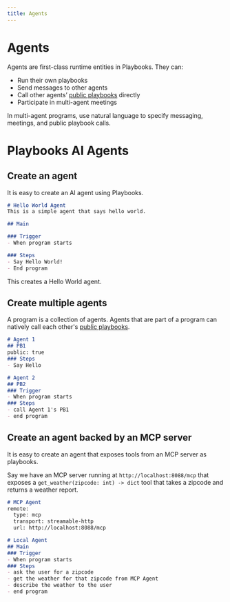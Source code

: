 ```yaml
---
title: Agents
---
```


# Agents

Agents are first-class runtime entities in Playbooks. They can:

- Run their own playbooks
- Send messages to other agents
- Call other agents’ [public playbooks](./exported-and-public-playbooks.md) directly
- Participate in multi-agent meetings

In multi-agent programs, use natural language to specify messaging, meetings, and public playbook calls.

# Playbooks AI Agents

## Create an agent
It is easy to create an AI agent using Playbooks.

```md
# Hello World Agent
This is a simple agent that says hello world.

## Main

### Trigger
- When program starts

### Steps
- Say Hello World!
- End program
```

This creates a Hello World agent.

## Create multiple agents
A program is a collection of agents. Agents that are part of a program can natively call each other's [public playbooks](./exported-and-public-playbooks.md).

```md
# Agent 1
## PB1
public: true
### Steps
- Say Hello

# Agent 2
## PB2
### Trigger
- When program starts
### Steps
- call Agent 1's PB1
- end program
```

## Create an agent backed by an MCP server
It is easy to create an agent that exposes tools from an MCP server as playbooks.

Say we have an MCP server running at `http://localhost:8088/mcp` that exposes a `get_weather(zipcode: int) -> dict` tool that takes a zipcode and returns a weather report.

```md
# MCP Agent
remote:
  type: mcp
  transport: streamable-http
  url: http://localhost:8088/mcp

# Local Agent
## Main
### Trigger
- When program starts
### Steps
- ask the user for a zipcode
- get the weather for that zipcode from MCP Agent
- describe the weather to the user
- end program
```